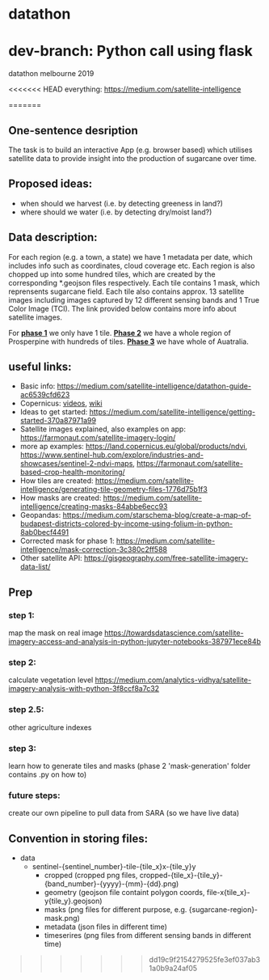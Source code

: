 # datathon
# dev-branch: Python call using flask
datathon melbourne 2019

<<<<<<< HEAD
everything: https://medium.com/satellite-intelligence

=======
## One-sentence desription

The task is to build an interactive App (e.g. browser based) which utilises satellite data to provide insight into the production of sugarcane over time. 

## Proposed ideas:
- when should we harvest (i.e. by detecting greeness in land?) 
- where should we water (i.e. by detecting dry/moist land?)



## Data description:

For each region (e.g. a town, a state) we have 1 metadata per date, which includes info such as coordinates, cloud coverage etc. Each region is also chopped up into some hundred tiles, which are created by the corresponding *.geojson files respectively. Each tile contains 1 mask, which reprensents sugarcane field. Each tile also contains approx. 13 satellite images including images captured by 12 different sensing bands and 1 True Color Image (TCI). The link provided below contains more info about satellite images.   

For [**phase 1**](https://medium.com/satellite-intelligence/phase-one-data-code-release-65ba4b5b03bb) we only have 1 tile. [**Phase 2**](https://medium.com/satellite-intelligence/phase-two-data-code-release-c72bde3ef7c2) we have a whole region of Prosperpine with hundreds of tiles. [**Phase 3**](https://medium.com/satellite-intelligence/phase-three-data-code-release-cdc89210f869) we have whole of Auatralia. 


## useful links:
- Basic info: https://medium.com/satellite-intelligence/datathon-guide-ac6539cfd623
- Copernicus: [videos](https://medium.com/satellite-intelligence/introduction-to-the-european-space-agencys-copernicus-program-24497fc99364), [wiki](https://en.wikipedia.org/wiki/Copernicus_Programme) 
- Ideas to get started: https://medium.com/satellite-intelligence/getting-started-370a87971a99
- Satellite images explained, also examples on app: https://farmonaut.com/satellite-imagery-login/ 
- more ap examples: https://land.copernicus.eu/global/products/ndvi, https://www.sentinel-hub.com/explore/industries-and-showcases/sentinel-2-ndvi-maps, https://farmonaut.com/satellite-based-crop-health-monitoring/
- How tiles are created: https://medium.com/satellite-intelligence/generating-tile-geometry-files-1776d75b1f3
- How masks are created: https://medium.com/satellite-intelligence/creating-masks-84abbe6ecc93 
- Geopandas: https://medium.com/starschema-blog/create-a-map-of-budapest-districts-colored-by-income-using-folium-in-python-8ab0becf4491 
- Corrected mask for phase 1: https://medium.com/satellite-intelligence/mask-correction-3c380c2ff588
- Other satellite API: https://gisgeography.com/free-satellite-imagery-data-list/

## Prep 
### step 1:
map the mask on real image
https://towardsdatascience.com/satellite-imagery-access-and-analysis-in-python-jupyter-notebooks-387971ece84b

### step 2:
calculate vegetation level
https://medium.com/analytics-vidhya/satellite-imagery-analysis-with-python-3f8ccf8a7c32

### step 2.5:
other agriculture indexes 

### step 3:
learn how to generate tiles and masks (phase 2 'mask-generation' folder contains .py on how to)

### future steps:
create our own pipeline to pull data from SARA (so we have live data)

## Convention in storing files:
- data
    - sentinel-{sentinel_number}-tile-{tile_x}x-{tile_y}y
        - cropped (cropped png files, cropped-{tile_x}-{tile_y}-{band_number}-{yyyy}-{mm}-{dd}.png)
        - geometry (geojson file containt polygon coords, file-x{tile_x}-y{tile_y}.geojson)
        - masks (png files for different purpose, e.g. {sugarcane-region}-mask.png)
        - metadata (json files in different time)
        - timeserires (png files from different sensing bands in different time)
>>>>>>> dd19c9f2154279525fe3ef037ab31a0b9a24af05
